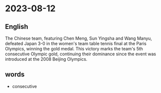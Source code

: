 # 2023-08-12

## English
The Chinese team, featuring Chen Meng,
Sun Yingsha and Wang Manyu, defeated
Japan 3-0 in the women's team table
tennis final at the Paris Olympics, winning
the gold medal. This victory marks the
team's 5th consecutive Olympic gold,
continuing their dominance since the
event was introduced at the 2008 Beijing Olympics.

## words
* consecutive
